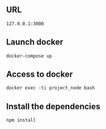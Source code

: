 ## URL
```
127.0.0.1:3000
```

## Launch docker
```
docker-compose up
```

## Access to docker
```
docker exec -ti project_node bash
```
## Install the dependencies
```
npm install
```
